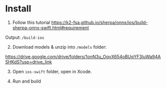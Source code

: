 # Install

1. Follow this tutorial https://k2-fsa.github.io/sherpa/onnx/ios/build-sherpa-onnx-swift.html#requirement

Output: `/build-ios`

2. Download models & unzip into `/models` folder:

https://drive.google.com/drive/folders/1onN3u_OqvX654oBUqYF3luWa94ASHKdS?usp=drive_link

3. Open `ios-swift` folder, open in Xcode.

4. Run and build